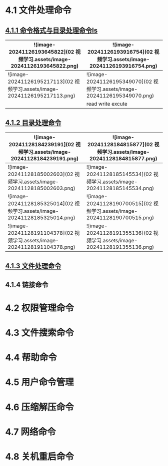 # 4.1 文件处理命令

## [4.1.1 命令格式与目录处理命令ls](https://www.bilibili.com/video/BV1mW411i7Qf?spm_id_from=333.788.videopod.episodes&vd_source=a7089a0e007e4167b4a61ef53acc6f7e&p=12)

| ![image-20241126193645822](02 视频学习.assets/image-20241126193645822.png) | ![image-20241126193916754](02 视频学习.assets/image-20241126193916754.png) |
| ------------------------------------------------------------ | ------------------------------------------------------------ |
| ![image-20241126195217113](02 视频学习.assets/image-20241126195217113.png) | ![image-20241126195349070](02 视频学习.assets/image-20241126195349070.png) |
|                                                              | read write excute                                            |

## [4.1.2 目录处理命令](https://www.bilibili.com/video/BV1mW411i7Qf?spm_id_from=333.788.player.switch&vd_source=a7089a0e007e4167b4a61ef53acc6f7e&p=13)

| ![image-20241128184239191](02 视频学习.assets/image-20241128184239191.png) | ![image-20241128184815877](02 视频学习.assets/image-20241128184815877.png) |
| ------------------------------------------------------------ | ------------------------------------------------------------ |
| ![image-20241128185002603](02 视频学习.assets/image-20241128185002603.png) | ![image-20241128185145534](02 视频学习.assets/image-20241128185145534.png) |
| ![image-20241128185325014](02 视频学习.assets/image-20241128185325014.png) | ![image-20241128190700515](02 视频学习.assets/image-20241128190700515.png) |
| ![image-20241128191104378](02 视频学习.assets/image-20241128191104378.png) | ![image-20241128191355136](02 视频学习.assets/image-20241128191355136.png) |

## [4.1.3 文件处理命令](https://www.bilibili.com/video/BV1mW411i7Qf?spm_id_from=333.788.player.switch&vd_source=a7089a0e007e4167b4a61ef53acc6f7e&p=14)

## 4.1.4 链接命令

# 4.2 权限管理命令

# 4.3 文件搜索命令

# 4.4 帮助命令

# 4.5 用户命令管理

# 4.6 压缩解压命令

# 4.7 网络命令

# 4.8 关机重启命令

## 